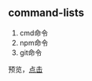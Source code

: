 ## command-lists
  1. cmd命令
  1. npm命令
  1. git命令
  
 预览，[点击](https://donald-d.github.io/command-lists/)
